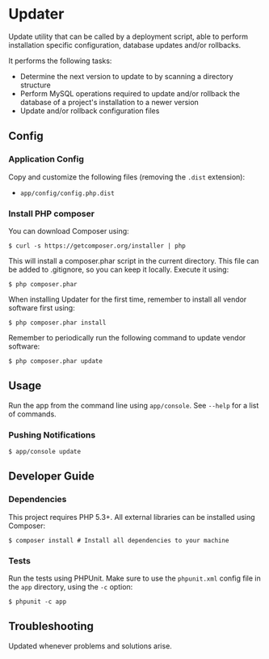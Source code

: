 
# Updater

Update utility that can be called by a deployment script, able to perform installation specific configuration, database updates and/or rollbacks.

It performs the following tasks:

- Determine the next version to update to by scanning a directory structure
- Perform MySQL operations required to update and/or rollback the database of a project's installation to a newer version
- Update and/or rollback configuration files


## Config

### Application Config

Copy and customize the following files (removing the `.dist` extension):

- `app/config/config.php.dist`

### Install PHP composer
You can download Composer using:

    $ curl -s https://getcomposer.org/installer | php
    
This will install a composer.phar script in the current directory. This file can be added to .gitignore, so you can keep it locally. Execute it using:

    $ php composer.phar
    
When installing Updater for the first time, remember to install all vendor software first using:

    $ php composer.phar install
    
Remember to periodically run the following command to update vendor software:

    $ php composer.phar update

## Usage

Run the app from the command line using `app/console`. See `--help` for a
list of commands.

### Pushing Notifications

    $ app/console update


## Developer Guide

### Dependencies

This project requires PHP 5.3+. All external libraries can be installed
using Composer:

    $ composer install # Install all dependencies to your machine

### Tests

Run the tests using PHPUnit. Make sure to use the `phpunit.xml` config
file in the `app` directory, using the `-c` option:

    $ phpunit -c app

## Troubleshooting

Updated whenever problems and solutions arise.